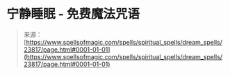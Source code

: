 <!--yml

category: 未分类

date: 2024-06-12 19:09:14

-->

# 宁静睡眠 - 免费魔法咒语

> 来源：[https://www.spellsofmagic.com/spells/spiritual_spells/dream_spells/23817/page.html#0001-01-01](https://www.spellsofmagic.com/spells/spiritual_spells/dream_spells/23817/page.html#0001-01-01)
